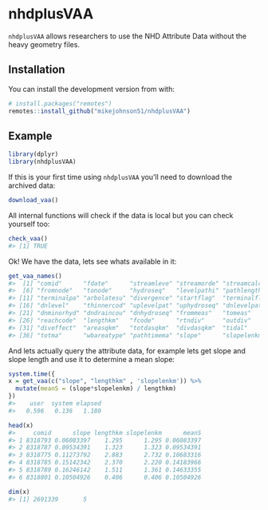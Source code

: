 
<!-- README.md is generated from README.Rmd. Please edit that file -->

# nhdplusVAA

<!-- badges: start -->

<!-- badges: end -->

`nhdplusVAA` allows researchers to use the NHD Attribute Data without
the heavy geometry files.

## Installation

You can install the development version from with:

``` r
# install.packages("remotes")
remotes::install_github("mikejohnson51/nhdplusVAA")
```

## Example

``` r
library(dplyr)
library(nhdplusVAA)
```

If this is your first time using `nhdplusVAA` you’ll need to download
the archived data:

``` r
download_vaa()
```

All internal functions will check if the data is local but you can check
yourself too:

``` r
check_vaa()
#> [1] TRUE
```

Ok\! We have the data, lets see whats available in it:

``` r
get_vaa_names()
#>  [1] "comid"      "fdate"      "streamleve" "streamorde" "streamcalc"
#>  [6] "fromnode"   "tonode"     "hydroseq"   "levelpathi" "pathlength"
#> [11] "terminalpa" "arbolatesu" "divergence" "startflag"  "terminalfl"
#> [16] "dnlevel"    "thinnercod" "uplevelpat" "uphydroseq" "dnlevelpat"
#> [21] "dnminorhyd" "dndraincou" "dnhydroseq" "frommeas"   "tomeas"    
#> [26] "reachcode"  "lengthkm"   "fcode"      "rtndiv"     "outdiv"    
#> [31] "diveffect"  "areasqkm"   "totdasqkm"  "divdasqkm"  "tidal"     
#> [36] "totma"      "wbareatype" "pathtimema" "slope"      "slopelenkm"
```

And lets actually query the attribute data, for example lets get slope
and slope length and use it to determine a mean slope:

``` r
system.time({
x = get_vaa(c("slope", "lengthkm" , 'slopelenkm')) %>% 
  mutate(meanS = (slope*slopelenkm) / lengthkm)
})
#>    user  system elapsed 
#>   0.596   0.136   1.180
```

``` r
head(x)
#>     comid      slope lengthkm slopelenkm      meanS
#> 1 8318793 0.06083397    1.295      1.295 0.06083397
#> 2 8318787 0.09534391    1.323      1.323 0.09534391
#> 3 8318775 0.11273792    2.883      2.732 0.10683316
#> 4 8318785 0.15142342    2.370      2.220 0.14183966
#> 5 8318789 0.16246142    1.511      1.361 0.14633355
#> 6 8318801 0.10504926    0.406      0.406 0.10504926

dim(x)
#> [1] 2691339       5
```
